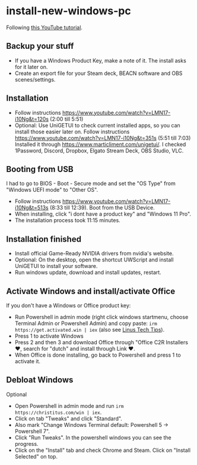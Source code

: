 # install-new-windows-pc

Following [this YouTube tutorial](https://www.youtube.com/watch?v=LMN17-i10Ng).

## Backup your stuff
* If you have a Windows Product Key, make a note of it. The install asks for it later on.
* Create an export file for your Steam deck, BEACN software and OBS scenes/settings.

## Installation
* Follow instructions https://www.youtube.com/watch?v=LMN17-i10Ng&t=120s (2:00 till 5:51)
* Optional: Use UniGETUI to check current installed apps, so you can install those easier later on. Follow instructions https://www.youtube.com/watch?v=LMN17-i10Ng&t=351s (5:51 till 7:03)<br>
Installed it through https://www.marticliment.com/unigetui/. I checked 1Password, Discord, Dropbox, Elgato Stream Deck, OBS Studio, VLC.

## Booting from USB
I had to go to BIOS - Boot - Secure mode and set the "OS Type" from "Windows UEFI mode" to "Other OS".

* Follow instructions https://www.youtube.com/watch?v=LMN17-i10Ng&t=513s (8:33 till 12:39). Boot from the USB Device. 
* When installing, click "i dont have a product key" and "Windows 11 Pro".
* The installation process took 11:15 minutes.

## Installation finished
* Install official Game-Ready NVIDIA drivers from nvidia's website.
* Optional: On the desktop, open the shortcut UWScript and install UniGETUI to install your software.
* Run windows update, download and install updates, restart.

## Activate Windows and install/activate Office
If you don't have a Windows or Office product key:
* Run Powershell in admin mode (right click windows startmenu, choose Terminal Admin or Powershell Admin) and copy paste: `irm https://get.activated.win | iex` (also see [Linus Tech Tips](https://youtu.be/yJkRd9py5mA?si=MqnCXkSb10iWScy3&t=471)).
* Press 1 to activate Windows
* Press 2 and then 3 and download Office through "Office C2R Installers ❤️, search for "dutch" and install through Link ❤️.
* When Office is done installing, go back to Powershell and press 1 to activate it.

## Debloat Windows
Optional

* Open Powershell in admin mode and run `irm https://christitus.com/win | iex`.
* Click on tab "Tweaks" and click "Standard".
* Also mark "Change Windows Terminal default: Powershell 5 -> Powershell 7".
* Click "Run Tweaks". In the powershell windows you can see the progress.
* Click on the "Install" tab and check Chrome and Steam. Click on "Install Selected" on top.
